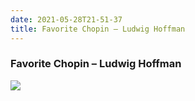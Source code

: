 ```yaml
---
date: 2021-05-28T21-51-37
title: Favorite Chopin – Ludwig Hoffman
---
```

### Favorite Chopin – Ludwig Hoffman
[1]: https://www.discogs.com/release/8281072

[![](https://img.discogs.com/gMzB8qtHL7gvu_y3X60yIg3md_Q=/fit-in/600x600/filters:strip_icc():format(jpeg):mode_rgb():quality(90)/discogs-images/R-8281072-1458559887-9967.mpo.jpg)][1]